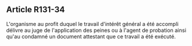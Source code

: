 Article R131-34
----
L'organisme au profit duquel le travail d'intérêt général a été accompli délivre
au juge de l'application des peines ou à l'agent de probation ainsi qu'au
condamné un document attestant que ce travail a été exécuté.
